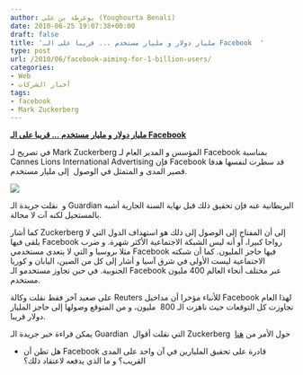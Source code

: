 ```yaml
---
author: يوغرطة بن علي (Youghourta Benali)
date: 2010-06-25 19:07:38+00:00
draft: false
title: 'مليار دولار و مليار مستخدم ... قريبا على الـ Facebook  '
type: post
url: /2010/06/facebook-aiming-for-1-billion-users/
categories:
- Web
- أخبار الشركات
tags:
- facebook
- Mark Zuckerberg
---
```


**[مليار دولار و مليار مستخدم ... قريبا على الـ Facebook](https://www.it-scoop.com/2010/06/Facebook-aiming-for-1-billion-users)**




في تصريح لـ Mark Zuckerberg المؤسس و المدير العام لـ Facebook بمناسبة Cannes Lions International Advertising فإن Facebook قد سطرت لنفسها هدفا قصير المدى و المتمثل في الوصول  إلى مليار مستخدم.




[![](https://www.it-scoop.com/wp-content/uploads/2010/06/zuckerberg-facebook.jpg)
](https://www.it-scoop.com/2010/06/Facebook-aiming-for-1-billion-users)


و  نقلت جريدة الـ Guardian البريطانية عنه فإن تحقيق ذلك قبل نهاية السنة الجارية أشبه بالمستحيل لكنه آت لا محالة.

كما أشار Zuckerberg إلى أن المفتاح إلى الوصول إلى ذلك هو استهداف الدول التي لا يلقى فيها Facebook رواجا كبيرا، أو أنه ليس الشبكة الاجتماعية الأكثر شهرة. و ضرب مثلا بروسيا و التي لا يتعدى مستخدمي Facebook فيها حاجز المليون. كما أن شبكته الاجتماعية ليست الأولى في شرق آسيا و أشار إلى كل من الصين، اليابان و كوريا الجنوبية. في حين تجاوز مستخدمو الـ Facebook عبر مختلف أنحاء العالم 400 مليون مستخدم.

على صعيد آخر فقط نقلت وكالة Reuters للأنباء مؤخرا أن مداخيل Facebook لهذا العام تجاوزت كل التوقعات حيث ناهزت الـ 800  مليون، و من المتوقع وصولها إلى حاجز المليار دولار قريبا.

يمكن قراءة خبر جريدة الـ Guardian  التي نقلت أقوال Zuckerberg  حول الأمر من [هنا](http://www.guardian.co.uk/media/2010/jun/23/mark-zuckerberg-facebook-cannes-lions)

- هل تظن أن Facebook قادرة على تحقيق المليارين في آن واحد على المدى القريب؟ و ما الذي يدفعه لاعتقاد ذلك؟
